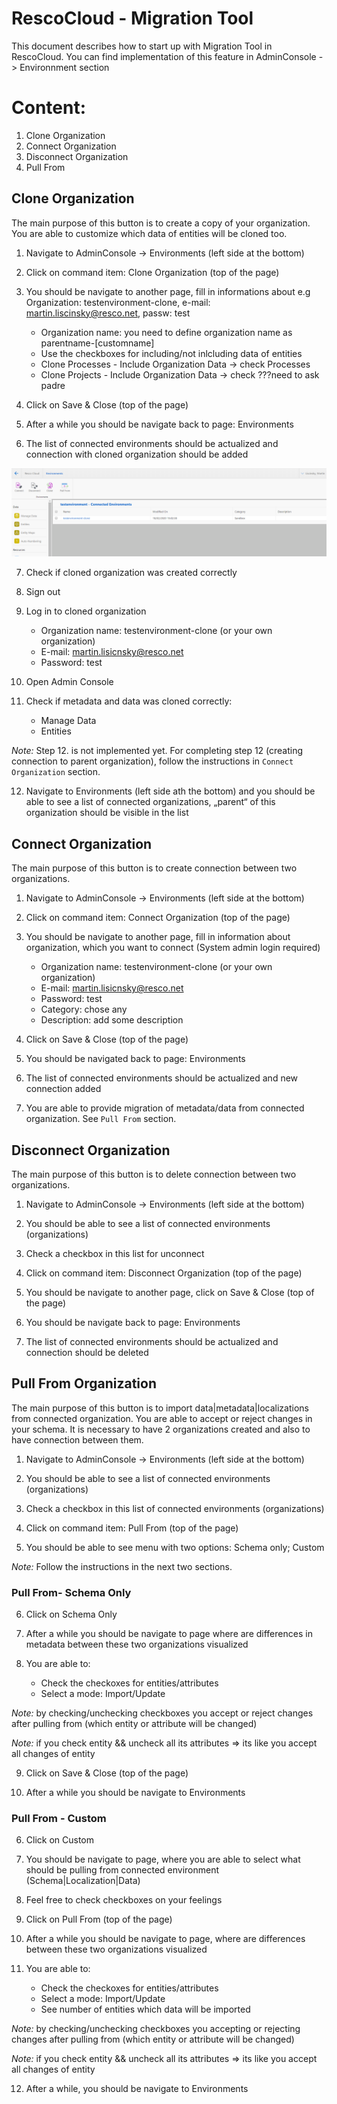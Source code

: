 # RescoCloud - Migration Tool
This document describes how to start up with Migration Tool in RescoCloud.
You can find implementation of this feature in AdminConsole -> Environnment section

# Content:
1. Clone Organization
2. Connect Organization
3. Disconnect Organization
4. Pull From

## Clone Organization
The main purpose of this button is to create a copy of your organization. You are able to customize which data of entities will be cloned too. 

1. Navigate to AdminConsole -> Environments (left side at the bottom)

2. Click on command item: Clone Organization (top of the page)

3. You should be navigate to another page, fill in informations about
e.g Organization: testenvironment-clone, e-mail: martin.liscinsky@resco.net, passw: test
	- Organization name: you need to define organization name as parentname-[customname]
	- Use the checkboxes for including/not inlcluding data of entities
	- Clone Processes - Include Organization Data -> check Processes
	- Clone Projects - Include Organization Data -> check ???need to ask padre
4. Click on Save & Close (top of the page)

5. After a while you should be navigate back to page: Environments

6. The list of connected environments should be actualized and connection with cloned organization should be added

![Screenshot](migration1.png)

7. Check if cloned organization was created correctly 

8. Sign out

9. Log in to cloned organization
	- Organization name: testenvironment-clone (or your own organization)
	- E-mail: martin.lisicnsky@resco.net 
	- Password: test

10. Open Admin Console

11. Check if metadata and data was cloned correctly: 
	- Manage Data 
	- Entities

*Note:* Step 12. is not implemented yet. For completing step 12 (creating connection to parent organization), follow the instructions in `Connect Organization` section.

12. Navigate to Environments (left side ath the bottom) and you should be able to see a list of connected organizations, „parent“ of this organization should be visible in the list


## Connect Organization
The main purpose of this button is to create connection between two organizations.

1. Navigate to AdminConsole -> Environments (left side at the bottom)

2. Click on command item: Connect Organization (top of the page)

3. You should be navigate to another page, fill in information about organization, which you want to connect (System admin login required)
	- Organization name: testenvironment-clone (or your own organization)
	- E-mail: martin.lisicnsky@resco.net 
	- Password: test
	- Category: chose any
	- Description: add some description

4. Click on Save & Close (top of the page)

5. You should be navigated back to page: Environments

6. The list of connected environments should be actualized and new connection added

7. You are able to provide migration of metadata/data from connected organization. See `Pull From` section.


## Disconnect Organization
The main purpose of this button is to delete connection between two organizations.

1. Navigate to AdminConsole -> Environments (left side at the bottom)

2. You should be able to see a list of connected environments (organizations)

3. Check a checkbox in this list for unconnect

4. Click on command item: Disconnect Organization (top of the page)

5. You should be navigate to another page, click on Save & Close (top of the page)

6. You should be navigate back to page: Environments

7. The list of connected environments should be actualized and connection should be deleted


## Pull From Organization
The main purpose of this button is to import data|metadata|localizations from connected organization. You are able to accept or reject changes in your schema.
It is necessary to have 2 organizations created and also to have connection between them.

1. Navigate to AdminConsole -> Environments (left side at the bottom)

2. You should be able to see a list of connected environments (organizations)

3. Check a checkbox in this list of connected environments (organizations)

4. Click on command item: Pull From (top of the page)

5. You should be able to see menu with two options: Schema only; Custom

*Note:* Follow the instructions in the next two sections.

### Pull From- Schema Only

6. Click on Schema Only

7. After a while you should be navigate to page where are differences in metadata between these two organizations visualized

8. You are able to:
	- Check the checkoxes for entities/attributes  
	- Select a mode: Import/Update

*Note:* by checking/unchecking checkboxes you accept or reject changes after pulling from (which entity or attribute will be changed) 

*Note:* if you check entity && uncheck all its attributes => its like you accept all changes of entity

9. Click on Save & Close (top of the page)

10. After a while you should be navigate to Environments 


### Pull From - Custom

6. Click on Custom

7. You should be navigate to page, where you are able to select what should be pulling from connected environment (Schema|Localization|Data)

8. Feel free to check checkboxes on your feelings

9. Click on Pull From (top of the page)

10. After a while you should be navigate to page, where are differences between these two organizations visualized

11. You are able to:
	- Check the checkoxes for entities/attributes  
	- Select a mode: Import/Update
	- See number of entities which data will be imported

*Note:* by checking/unchecking checkboxes you accepting or rejecting changes after pulling from (which entity or attribute will be changed)

*Note:* if you check entity && uncheck all its attributes => its like you accept all changes of entity

12. After a while, you should be navigate to Environments
